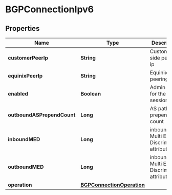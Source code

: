 

# BGPConnectionIpv6


## Properties

| Name | Type | Description | Notes |
|------------ | ------------- | ------------- | -------------|
|**customerPeerIp** | **String** | Customer side peering ip |  |
|**equinixPeerIp** | **String** | Equinix side peering ip |  [optional] |
|**enabled** | **Boolean** | Admin status for the BGP session |  |
|**outboundASPrependCount** | **Long** | AS path prepend count |  [optional] |
|**inboundMED** | **Long** | inbound Multi Exit Discriminator attribute |  [optional] |
|**outboundMED** | **Long** | inbound Multi Exit Discriminator attribute |  [optional] |
|**operation** | [**BGPConnectionOperation**](BGPConnectionOperation.md) |  |  [optional] |



